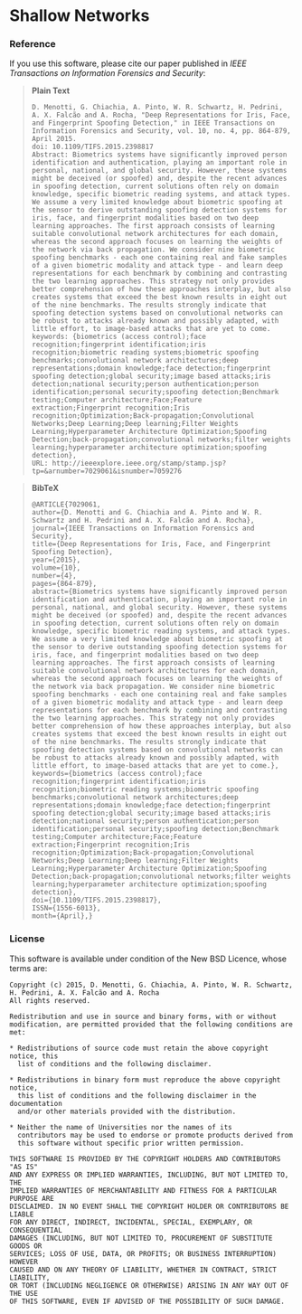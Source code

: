 # Shallow Networks

### Reference

If you use this software, please cite our paper published in *IEEE Transactions on Information Forensics and Security*:

> **Plain Text**
>
>     D. Menotti, G. Chiachia, A. Pinto, W. R. Schwartz, H. Pedrini, A. X. Falcão and A. Rocha, "Deep Representations for Iris, Face, and Fingerprint Spoofing Detection," in IEEE Transactions on Information Forensics and Security, vol. 10, no. 4, pp. 864-879, April 2015.
>     doi: 10.1109/TIFS.2015.2398817
>     Abstract: Biometrics systems have significantly improved person identification and authentication, playing an important role in personal, national, and global security. However, these systems might be deceived (or spoofed) and, despite the recent advances in spoofing detection, current solutions often rely on domain knowledge, specific biometric reading systems, and attack types. We assume a very limited knowledge about biometric spoofing at the sensor to derive outstanding spoofing detection systems for iris, face, and fingerprint modalities based on two deep learning approaches. The first approach consists of learning suitable convolutional network architectures for each domain, whereas the second approach focuses on learning the weights of the network via back propagation. We consider nine biometric spoofing benchmarks - each one containing real and fake samples of a given biometric modality and attack type - and learn deep representations for each benchmark by combining and contrasting the two learning approaches. This strategy not only provides better comprehension of how these approaches interplay, but also creates systems that exceed the best known results in eight out of the nine benchmarks. The results strongly indicate that spoofing detection systems based on convolutional networks can be robust to attacks already known and possibly adapted, with little effort, to image-based attacks that are yet to come.
>     keywords: {biometrics (access control);face recognition;fingerprint identification;iris recognition;biometric reading systems;biometric spoofing benchmarks;convolutional network architectures;deep representations;domain knowledge;face detection;fingerprint spoofing detection;global security;image based attacks;iris detection;national security;person authentication;person identification;personal security;spoofing detection;Benchmark testing;Computer architecture;Face;Feature extraction;Fingerprint recognition;Iris recognition;Optimization;Back-propagation;Convolutional Networks;Deep Learning;Deep learning;Filter Weights Learning;Hyperparameter Architecture Optimization;Spoofing Detection;back-propagation;convolutional networks;filter weights learning;hyperparameter architecture optimization;spoofing detection},
>     URL: http://ieeexplore.ieee.org/stamp/stamp.jsp?tp=&arnumber=7029061&isnumber=7059276


> **BibTeX**
>
>     @ARTICLE{7029061, 
>     author={D. Menotti and G. Chiachia and A. Pinto and W. R. Schwartz and H. Pedrini and A. X. Falcão and A. Rocha}, 
>     journal={IEEE Transactions on Information Forensics and Security}, 
>     title={Deep Representations for Iris, Face, and Fingerprint Spoofing Detection}, 
>     year={2015}, 
>     volume={10}, 
>     number={4}, 
>     pages={864-879}, 
>     abstract={Biometrics systems have significantly improved person identification and authentication, playing an important role in personal, national, and global security. However, these systems might be deceived (or spoofed) and, despite the recent advances in spoofing detection, current solutions often rely on domain knowledge, specific biometric reading systems, and attack types. We assume a very limited knowledge about biometric spoofing at the sensor to derive outstanding spoofing detection systems for iris, face, and fingerprint modalities based on two deep learning approaches. The first approach consists of learning suitable convolutional network architectures for each domain, whereas the second approach focuses on learning the weights of the network via back propagation. We consider nine biometric spoofing benchmarks - each one containing real and fake samples of a given biometric modality and attack type - and learn deep representations for each benchmark by combining and contrasting the two learning approaches. This strategy not only provides better comprehension of how these approaches interplay, but also creates systems that exceed the best known results in eight out of the nine benchmarks. The results strongly indicate that spoofing detection systems based on convolutional networks can be robust to attacks already known and possibly adapted, with little effort, to image-based attacks that are yet to come.}, 
>     keywords={biometrics (access control);face recognition;fingerprint identification;iris recognition;biometric reading systems;biometric spoofing benchmarks;convolutional network architectures;deep representations;domain knowledge;face detection;fingerprint spoofing detection;global security;image based attacks;iris detection;national security;person authentication;person identification;personal security;spoofing detection;Benchmark testing;Computer architecture;Face;Feature extraction;Fingerprint recognition;Iris recognition;Optimization;Back-propagation;Convolutional Networks;Deep Learning;Deep learning;Filter Weights Learning;Hyperparameter Architecture Optimization;Spoofing Detection;back-propagation;convolutional networks;filter weights learning;hyperparameter architecture optimization;spoofing detection}, 
>     doi={10.1109/TIFS.2015.2398817}, 
>     ISSN={1556-6013}, 
>     month={April},}

### License

This software is available under condition of the New BSD Licence, whose terms are:

    Copyright (c) 2015, D. Menotti, G. Chiachia, A. Pinto, W. R. Schwartz, 
    H. Pedrini, A. X. Falcão and A. Rocha
    All rights reserved.

    Redistribution and use in source and binary forms, with or without
    modification, are permitted provided that the following conditions are met:

    * Redistributions of source code must retain the above copyright notice, this
      list of conditions and the following disclaimer.

    * Redistributions in binary form must reproduce the above copyright notice,
      this list of conditions and the following disclaimer in the documentation
      and/or other materials provided with the distribution.

    * Neither the name of Universities nor the names of its
      contributors may be used to endorse or promote products derived from
      this software without specific prior written permission.

    THIS SOFTWARE IS PROVIDED BY THE COPYRIGHT HOLDERS AND CONTRIBUTORS "AS IS"
    AND ANY EXPRESS OR IMPLIED WARRANTIES, INCLUDING, BUT NOT LIMITED TO, THE
    IMPLIED WARRANTIES OF MERCHANTABILITY AND FITNESS FOR A PARTICULAR PURPOSE ARE
    DISCLAIMED. IN NO EVENT SHALL THE COPYRIGHT HOLDER OR CONTRIBUTORS BE LIABLE
    FOR ANY DIRECT, INDIRECT, INCIDENTAL, SPECIAL, EXEMPLARY, OR CONSEQUENTIAL
    DAMAGES (INCLUDING, BUT NOT LIMITED TO, PROCUREMENT OF SUBSTITUTE GOODS OR
    SERVICES; LOSS OF USE, DATA, OR PROFITS; OR BUSINESS INTERRUPTION) HOWEVER
    CAUSED AND ON ANY THEORY OF LIABILITY, WHETHER IN CONTRACT, STRICT LIABILITY,
    OR TORT (INCLUDING NEGLIGENCE OR OTHERWISE) ARISING IN ANY WAY OUT OF THE USE
    OF THIS SOFTWARE, EVEN IF ADVISED OF THE POSSIBILITY OF SUCH DAMAGE.
